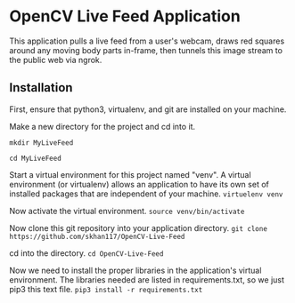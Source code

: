 # OpenCV Live Feed Application

This application pulls a live feed from a user's webcam, draws red squares around any moving body parts in-frame, then tunnels this image stream to the public web via ngrok.

## Installation

First, ensure that python3, virtualenv, and git are installed on your machine.

Make a new directory for the project and cd into it.

```mkdir MyLiveFeed```

```cd MyLiveFeed```

Start a virtual environment for this project named "venv". A virtual environment (or virtualenv) allows an application to have its own set of installed packages that are independent of your machine.
```virtuelenv venv```

Now activate the virtual environment.
```source venv/bin/activate```

Now clone this git repository into your application directory.
```git clone https://github.com/skhan117/OpenCV-Live-Feed```

cd into the directory.
```cd OpenCV-Live-Feed```

Now we need to install the proper libraries in the application's virtual environment. The libraries needed are listed in requirements.txt, so we just pip3 this text file.
```pip3 install -r requirements.txt```